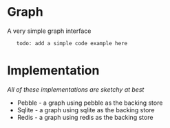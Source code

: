 # Graph
A very simple graph interface 

```
   todo: add a simple code example here
```

# Implementation
*All of these implementations are sketchy at best*
- Pebble - a graph using pebble as the backing store
- Sqlite - a graph using sqlite as the backing store
- Redis - a graph using redis as the backing store


